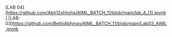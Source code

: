[LAB 04][https://github.com/Abh12shhshs/AIML_BATCH_11/blob/main/lab_4_(1).ipynb]
[LAB-03]https://github.com/BethiAbhinav/AIML_BATCH_11/blob/main/Lab03_AIML.ipynb

